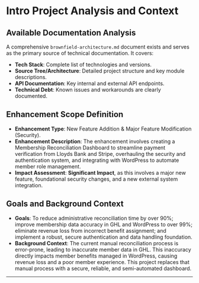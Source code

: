 # Intro Project Analysis and Context

## Available Documentation Analysis

A comprehensive `brownfield-architecture.md` document exists and serves as the primary source of technical documentation. It covers:

* **Tech Stack**: Complete list of technologies and versions.
* **Source Tree/Architecture**: Detailed project structure and key module descriptions.
* **API Documentation**: Key internal and external API endpoints.
* **Technical Debt**: Known issues and workarounds are clearly documented.

## Enhancement Scope Definition

* **Enhancement Type**: New Feature Addition & Major Feature Modification (Security).
* **Enhancement Description**: The enhancement involves creating a Membership Reconciliation Dashboard to streamline payment verification from Lloyds Bank and Stripe, overhauling the security and authentication system, and integrating with WordPress to automate member role management.
* **Impact Assessment**: **Significant Impact**, as this involves a major new feature, foundational security changes, and a new external system integration.

## Goals and Background Context

* **Goals**: To reduce administrative reconciliation time by over 90%; improve membership data accuracy in GHL and WordPress to over 99%; eliminate revenue loss from incorrect benefit assignment; and implement a robust, secure authentication and data handling foundation.
* **Background Context**: The current manual reconciliation process is error-prone, leading to inaccurate member data in GHL. This inaccuracy directly impacts member benefits managed in WordPress, causing revenue loss and a poor member experience. This project replaces that manual process with a secure, reliable, and semi-automated dashboard.

---